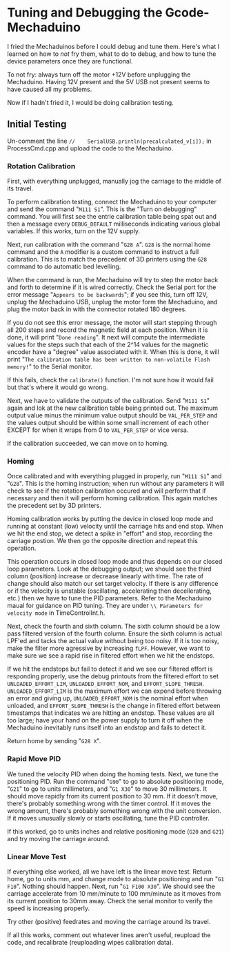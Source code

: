 # Tuning and Debugging the Gcode-Mechaduino

I fried the Mechaduinos before I could debug and tune them. Here's what I learned on how to *not* fry them, what to do to debug, and how to tune the device parameters once they are functional.

To not fry: always turn off the motor +12V before unplugging the Mechaduino. Having 12V present and the 5V USB not present seems to have caused all my problems.

Now if I hadn't fried it, I would be doing calibration testing. 

## Initial Testing

Un-comment the line `//    SerialUSB.println(precalculated_v[i]);` in ProcessCmd.cpp and upload the code to the Mechaduino.

### Rotation Calibration

First, with everything unplugged, manually jog the carriage to the middle of its travel.

To perform calibration testing, connect the Mechaduino to your computer and send the command "`M111 S1`". This is the "Turn on debugging" command. You will first see the entrie calibration table being spat out and then a message every `DEBUG_DEFAULT` milliseconds indicating various global variables. If this works, turn on the 12V supply. 

Next, run calibration with the command "`G28 A`". `G28` is the normal home command and the `A` modifier is a custom command to instruct a full calibration. This is to match the precedent of 3D printers using the `G28` command to do automatic bed levelling.

When the command is run, the Mechaduino will try to step the motor back and forth to determine if it is wired correctly. Check the Serial port for the error message "`Appears to be backwards`"; if you see this, turn off 12V, unplug the Mechaduino USB, unplug the motor form the Mechaduino, and plug the motor back in with the connector rotated 180 degrees. 

If you do not see this error message, the motor will start stepping through all 200 steps and record the magnetic field at each position. When it is done, it will print "`Done reading`". It next will compute the intermediate values for the steps such that each of the 2^14 values for the magnetic encoder have a "degree" value associated with it. When this is done, it will print "`The calibration table has been written to non-volatile Flash memory!`" to the Serial monitor.

If this fails, check the `calibrate()` function. I'm not sure how it would fail but that's where it would go wrong.

Next, we have to validate the outputs of the calibration. Send "`M111 S1`" again and lok at the new calibration table being printed out. The maximum output value minus the minimum value output should be `VAL_PER_STEP` and the values output should be within some small increment of each other EXCEPT for when it wraps from 0 to `VAL_PER_STEP` or vice versa. 

If the calibration succeeded, we can move on to homing.

### Homing 

Once calibrated and with everything plugged in properly, run "`M111 S1`" and "`G28`". This is the homing instruction; when run without any parameters it will check to see if the rotation calibration occured and will perform that if necessary and then it will perform homing calibration. This again matches the precedent set by 3D printers.

Homing calibration works by putting the device in closed loop mode and running at constant (low) velocity until the carriage hits and end stop. When we hit the end stop, we detect a spike in "effort" and stop, recording the carriage postion. We then go the opposite direction and repeat this operation. 

This operation occurs in closed loop mode and thus depends on our closed loop parameters. Look at the debugging output; we should see the third column (position) increase or decrease linearly with time. The rate of change should also match our set target velocity. If there is any difference or if the velocity is unstable (oscillating, accelerating then decellerating, etc.) then we have to tune the PID parameters. Refer to the Mechaduino maual for guidance on PID tuning. They are under `\\ Parameters for velocity mode` in TimeControlInt.h.

Next, check the fourth and sixth column. The sixth column should be a low pass filtered version of the fourth column. Ensure the sixth column is actual LPF'ed and tacks the actual value without being too noisy. If it is too noisy, make the filter more agressive by increasing `fLPF`. However, we want to make sure we see a rapid rise in filtered effort when we hit the endstops.

If we hit the endstops but fail to detect it and we see our filtered effort is responding properly, use the debug printouts from the filtered effort to set `UNLOADED_EFFORT_LIM`, `UNLOADED_EFFORT_NOM`, and `EFFORT_SLOPE_THRESH`. `UNLOADED_EFFORT_LIM` is the maximum effort we can expend before throwing an error and giving up, `UNLOADED_EFFORT_NOM` is the nominal effort when unloaded, and `EFFORT_SLOPE_THRESH` is the change in filtered effort between timestamps that indicates we are hitting an endstop. These values are all too large; have your hand on the power supply to turn it off when the Mechaduino inevitably runs itself into an endstop and fails to detect it.

Return home by sending "`G28 X`".

### Rapid Move PID

We tuned the velocity PID when doing the homing tests. Next, we tune the positioning PID. Run the command "`G90`" to go to absolute positioning mode, "`G21`" to go to units millimeters, and "`G1 X30`" to move 30 millimeters. It should move rapidly from its current position to 30 mm. If it doesn't move, there's probably something wrong with the timer control. If it moves the wrong amount, there's probably something wrong with the unit conversion. If it moves unusually slowly or starts oscillating, tune the PID controller. 

If this worked, go to units inches and relative positioning mode (`G20` and `G21`) and try moving the carriage around.

### Linear Move Test

If everything else worked, all we have left is the linear move test. Return home, go to units mm, and change mode to absolute positioning and run "`G1 F10`". Nothing should happen. Next, run "`G1 F100 X30`". We should see the carriage accelerate from 10 mm/minute to 100 mm/minute as it moves from its current position to 30mm away. Check the serial monitor to verify the speed is increasing properly.

Try other (positive) feedrates and moving the carriage around its travel. 

If all this works, comment out whatever lines aren't useful, reupload the code, and recalibrate (reuploading wipes calibration data).